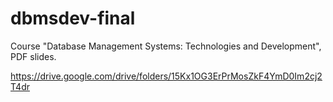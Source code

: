 # dbmsdev-final

Course "Database Management Systems: Technologies and Development", PDF slides.

https://drive.google.com/drive/folders/15Kx1OG3ErPrMosZkF4YmD0Im2cj2T4dr
